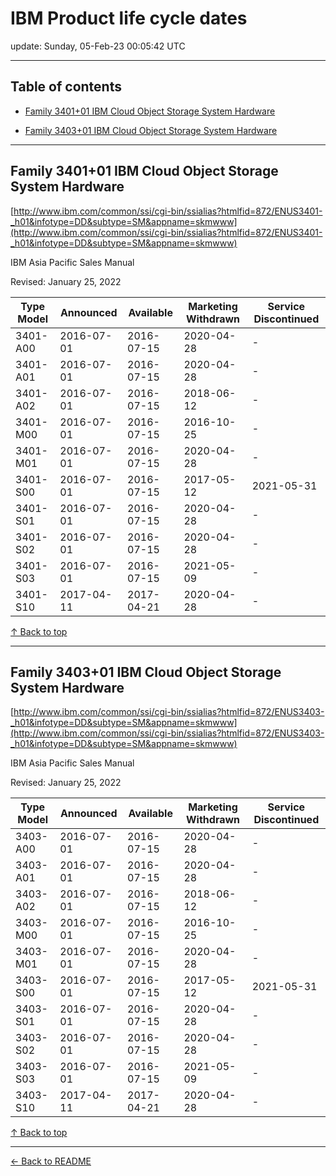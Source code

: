 # IBM Product life cycle dates

update: Sunday, 05-Feb-23 00:05:42 UTC

---

## Table of contents


- [Family 3401+01 IBM Cloud Object Storage System Hardware](#family-340101-ibm-cloud-object-storage-system-hardware)

- [Family 3403+01 IBM Cloud Object Storage System Hardware](#family-340301-ibm-cloud-object-storage-system-hardware)


---





## Family 3401+01 IBM Cloud Object Storage System Hardware

[http://www.ibm.com/common/ssi/cgi-bin/ssialias?htmlfid=872/ENUS3401-_h01&infotype=DD&subtype=SM&appname=skmwww](http://www.ibm.com/common/ssi/cgi-bin/ssialias?htmlfid=872/ENUS3401-_h01&infotype=DD&subtype=SM&appname=skmwww)

IBM Asia Pacific Sales Manual

Revised: January 25, 2022

| Type Model | Announced | Available | Marketing Withdrawn | Service Discontinued |
| --- | --- | --- | --- | --- |
| 3401-A00 | 2016-07-01 | 2016-07-15 | 2020-04-28 | - |
| 3401-A01 | 2016-07-01 | 2016-07-15 | 2020-04-28 | - |
| 3401-A02 | 2016-07-01 | 2016-07-15 | 2018-06-12 | - |
| 3401-M00 | 2016-07-01 | 2016-07-15 | 2016-10-25 | - |
| 3401-M01 | 2016-07-01 | 2016-07-15 | 2020-04-28 | - |
| 3401-S00 | 2016-07-01 | 2016-07-15 | 2017-05-12 | 2021-05-31 |
| 3401-S01 | 2016-07-01 | 2016-07-15 | 2020-04-28 | - |
| 3401-S02 | 2016-07-01 | 2016-07-15 | 2020-04-28 | - |
| 3401-S03 | 2016-07-01 | 2016-07-15 | 2021-05-09 | - |
| 3401-S10 | 2017-04-11 | 2017-04-21 | 2020-04-28 | - |





[↑ Back to top](#table-of-contents)

---





## Family 3403+01 IBM Cloud Object Storage System Hardware

[http://www.ibm.com/common/ssi/cgi-bin/ssialias?htmlfid=872/ENUS3403-_h01&infotype=DD&subtype=SM&appname=skmwww](http://www.ibm.com/common/ssi/cgi-bin/ssialias?htmlfid=872/ENUS3403-_h01&infotype=DD&subtype=SM&appname=skmwww)

IBM Asia Pacific Sales Manual

Revised: January 25, 2022

| Type Model | Announced | Available | Marketing Withdrawn | Service Discontinued |
| --- | --- | --- | --- | --- |
| 3403-A00 | 2016-07-01 | 2016-07-15 | 2020-04-28 | - |
| 3403-A01 | 2016-07-01 | 2016-07-15 | 2020-04-28 | - |
| 3403-A02 | 2016-07-01 | 2016-07-15 | 2018-06-12 | - |
| 3403-M00 | 2016-07-01 | 2016-07-15 | 2016-10-25 | - |
| 3403-M01 | 2016-07-01 | 2016-07-15 | 2020-04-28 | - |
| 3403-S00 | 2016-07-01 | 2016-07-15 | 2017-05-12 | 2021-05-31 |
| 3403-S01 | 2016-07-01 | 2016-07-15 | 2020-04-28 | - |
| 3403-S02 | 2016-07-01 | 2016-07-15 | 2020-04-28 | - |
| 3403-S03 | 2016-07-01 | 2016-07-15 | 2021-05-09 | - |
| 3403-S10 | 2017-04-11 | 2017-04-21 | 2020-04-28 | - |





[↑ Back to top](#table-of-contents)

---



[← Back to README](./README.md)
